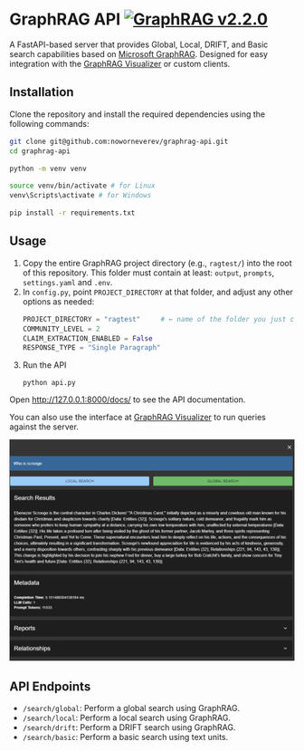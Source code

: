 # GraphRAG API [![GraphRAG v2.2.0](https://img.shields.io/badge/GraphRAG-v2.2.0-blue?style=flat-square)](https://pypi.org/project/graphrag/2.2.0/)

A FastAPI-based server that provides Global, Local, DRIFT, and Basic search capabilities based on [Microsoft GraphRAG](https://github.com/microsoft/graphrag).
Designed for easy integration with the [GraphRAG Visualizer](https://noworneverev.github.io/graphrag-visualizer/) or custom clients.

## Installation

Clone the repository and install the required dependencies using the following commands:

```bash
git clone git@github.com:noworneverev/graphrag-api.git
cd graphrag-api
```

```bash
python -m venv venv
```

```bash
source venv/bin/activate # for Linux
venv\Scripts\activate # for Windows
```

```bash
pip install -r requirements.txt
```

## Usage

1. Copy the entire GraphRAG project directory (e.g., `ragtest/`) into the root of this repository. This folder must contain at least: `output`, `prompts`, `settings.yaml` and `.env`.
2. In `config.py`, point `PROJECT_DIRECTORY` at that folder, and adjust any other options as needed:
   ```python
   PROJECT_DIRECTORY = "ragtest"     # ← name of the folder you just copied
   COMMUNITY_LEVEL = 2
   CLAIM_EXTRACTION_ENABLED = False
   RESPONSE_TYPE = "Single Paragraph"
   ```
3. Run the API
   ```
   python api.py
   ```

Open http://127.0.0.1:8000/docs/ to see the API documentation.

You can also use the interface at [GraphRAG Visualizer](https://noworneverev.github.io/graphrag-visualizer/) to run queries against the server.

![search](static/image.png)

## API Endpoints

- `/search/global`: Perform a global search using GraphRAG.
- `/search/local`: Perform a local search using GraphRAG.
- `/search/drift`: Perform a DRIFT search using GraphRAG.
- `/search/basic`: Perform a basic search using text units.
